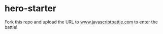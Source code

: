 hero-starter
============

Fork this repo and upload the URL to www.javascriptbattle.com to enter the battle!
